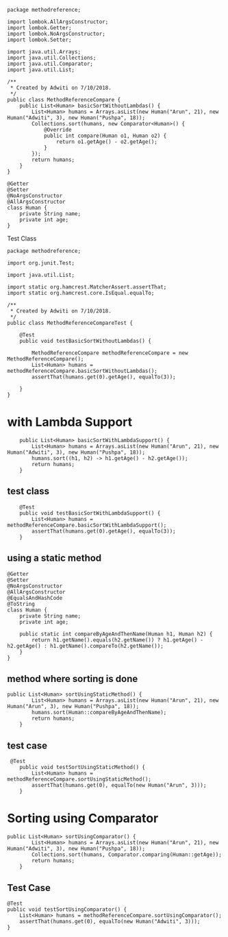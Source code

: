     package methodreference;
    
    import lombok.AllArgsConstructor;
    import lombok.Getter;
    import lombok.NoArgsConstructor;
    import lombok.Setter;
    
    import java.util.Arrays;
    import java.util.Collections;
    import java.util.Comparator;
    import java.util.List;
    
    /**
     * Created by Adwiti on 7/10/2018.
     */
    public class MethodReferenceCompare {
        public List<Human> basicSortWithoutLambdas() {
            List<Human> humans = Arrays.asList(new Human("Arun", 21), new Human("Adwiti", 3), new Human("Pushpa", 18));
            Collections.sort(humans, new Comparator<Human>() {
                @Override
                public int compare(Human o1, Human o2) {
                    return o1.getAge() - o2.getAge();
                }
            });
            return humans;
        }
    }
    
    @Getter
    @Setter
    @NoArgsConstructor
    @AllArgsConstructor
    class Human {
        private String name;
        private int age;
    }


Test Class

    package methodreference;
    
    import org.junit.Test;
    
    import java.util.List;
    
    import static org.hamcrest.MatcherAssert.assertThat;
    import static org.hamcrest.core.IsEqual.equalTo;
    
    /**
     * Created by Adwiti on 7/10/2018.
     */
    public class MethodReferenceCompareTest {
    
        @Test
        public void testBasicSortWithoutLambdas() {
    
            MethodReferenceCompare methodReferenceCompare = new MethodReferenceCompare();
            List<Human> humans = methodReferenceCompare.basicSortWithoutLambdas();
            assertThat(humans.get(0).getAge(), equalTo(3));
    
        }
    }

# with Lambda Support

        public List<Human> basicSortWithLambdaSupport() {
            List<Human> humans = Arrays.asList(new Human("Arun", 21), new Human("Adwiti", 3), new Human("Pushpa", 18));
            humans.sort((h1, h2) -> h1.getAge() - h2.getAge());
            return humans;
        }
    
## test class

        @Test
        public void testBasicSortWithLambdaSupport() {
            List<Human> humans = methodReferenceCompare.basicSortWithLambdaSupport();
            assertThat(humans.get(0).getAge(), equalTo(3));
        }
        
## using a static method

    @Getter
    @Setter
    @NoArgsConstructor
    @AllArgsConstructor
    @EqualsAndHashCode
    @ToString
    class Human {
        private String name;
        private int age;
    
        public static int compareByAgeAndThenName(Human h1, Human h2) {
            return h1.getName().equals(h2.getName()) ? h1.getAge() - h2.getAge() : h1.getName().compareTo(h2.getName());
        }
    }
    
## method where sorting is done

    public List<Human> sortUsingStaticMethod() {
            List<Human> humans = Arrays.asList(new Human("Arun", 21), new Human("Arun", 3), new Human("Pushpa", 18));
            humans.sort(Human::compareByAgeAndThenName);
            return humans;
        }
        
## test case

     @Test
        public void testSortUsingStaticMethod() {
            List<Human> humans = methodReferenceCompare.sortUsingStaticMethod();
            assertThat(humans.get(0), equalTo(new Human("Arun", 3)));
        }
        
# Sorting using Comparator

    public List<Human> sortUsingComparator() {
            List<Human> humans = Arrays.asList(new Human("Arun", 21), new Human("Adwiti", 3), new Human("Pushpa", 18));
            Collections.sort(humans, Comparator.comparing(Human::getAge));
            return humans;
        }
 ## Test Case
 
    @Test
    public void testSortUsingComparator() {
        List<Human> humans = methodReferenceCompare.sortUsingComparator();
        assertThat(humans.get(0), equalTo(new Human("Adwiti", 3)));
    }